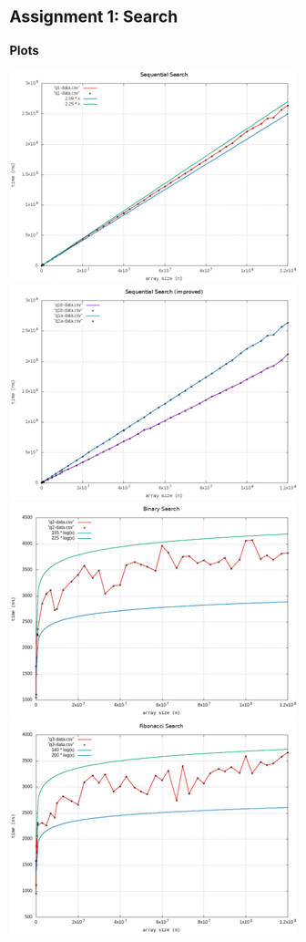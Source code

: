 # Assignment 1: Search

## Plots

![Sequential Search](q1-search-sequential/q1a-graph.png)
![Sequential Search (improved)](q1-search-sequential/q1b-graph.png)
![Binary Search](q2-search-binary/q2-graph.png)
![Fibonacci Search](q3-search-fibonacci/q3-graph.png)
